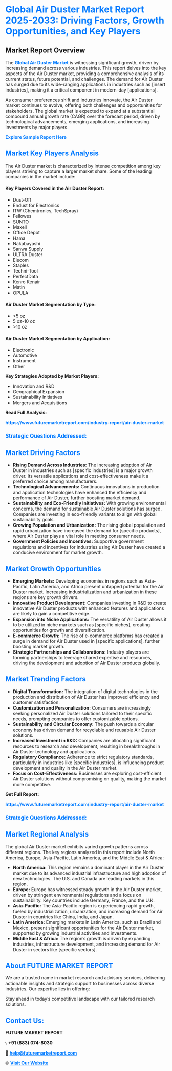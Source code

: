 <h1 style="color: #007BFF;">Global Air Duster Market Report 2025-2033: Driving Factors, Growth Opportunities, and Key Players</h1>

<section id="overview">
<h2>Market Report Overview</h2>
<p>The <a href="https://www.futuremarketreport.com/industry-report/air-duster-market" style="color: #007BFF; text-decoration: none;"><strong>Global Air Duster Market</strong></a> is witnessing significant growth, driven by increasing demand across various industries. This report delves into the key aspects of the Air Duster market, providing a comprehensive analysis of its current status, future potential, and challenges. The demand for Air Duster has surged due to its wide-ranging applications in industries such as [insert industries], making it a critical component in modern-day [applications].</p>
<p>As consumer preferences shift and industries innovate, the Air Duster market continues to evolve, offering both challenges and opportunities for stakeholders. The global market is expected to expand at a substantial compound annual growth rate (CAGR) over the forecast period, driven by technological advancements, emerging applications, and increasing investments by major players.</p>
</section>

<section id="overview">
<p><a href="https://www.futuremarketreport.com/request-sample/reportId=58952" style="color: #007BFF; text-decoration: none;"><strong>Explore Sample Report Here</strong></a></p>
</section>

<section id="key-players">
<h2 style="color: #007BFF;">Market Key Players Analysis</h2>
<p>The Air Duster market is characterized by intense competition among key players striving to capture a larger market share. Some of the leading companies in the market include:</p>
<h4>Key Players Covered in the Air Duster Report:</h4>
<ul><li>Dust-Off</li><li>Endust for Electronics</li><li>ITW (Chemtronics, TechSpray)</li><li>Fellowes</li><li>SUNTO</li><li>Maxell</li><li>Office Depot</li><li>Hama</li><li>Nakabayashi</li><li>Sanwa Supply</li><li>ULTRA Duster</li><li>Elecom</li><li>Staples</li><li>Techni-Tool</li><li>PerfectData</li><li>Kenro Kenair</li><li>Matin</li><li>OPULA</li></ul>
<h4>Air Duster Market Segmentation by Type:</h4>
<ul><li>&lt;5 oz</li><li>5 oz-10 oz</li><li>&gt;10 oz</li></ul>

<h4>Air Duster Market Segmentation by Application:</h4>
<ul><li>Electronic</li><li>Automotive</li><li>Instrument</li><li>Other</li></ul>
<p><strong>Key Strategies Adopted by Market Players:</strong></p>
<ul>
<li>Innovation and R&D</li>
<li>Geographical Expansion</li>
<li>Sustainability Initiatives</li>
<li>Mergers and Acquisitions</li>
</ul>
</section>

<section>
<p><strong>Read Full Analysis: </strong></p><a href="https://www.futuremarketreport.com/industry-report/air-duster-market" style="color: #007BFF; text-decoration: none;"><strong>https://www.futuremarketreport.com/industry-report/air-duster-market</strong></a>
<h3 style="color: #007BFF;">Strategic Questions Addressed:</h3>
</section>

<section id="driving-factors">
<h2 style="color: #007BFF;">Market Driving Factors</h2>
<ul>
<li><strong>Rising Demand Across Industries:</strong> The increasing adoption of Air Duster in industries such as [specific industries] is a major growth driver. Its versatile applications and cost-effectiveness make it a preferred choice among manufacturers.</li>
<li><strong>Technological Advancements:</strong> Continuous innovations in production and application technologies have enhanced the efficiency and performance of Air Duster, further boosting market demand.</li>
<li><strong>Sustainability and Eco-Friendly Initiatives:</strong> With growing environmental concerns, the demand for sustainable Air Duster solutions has surged. Companies are investing in eco-friendly variants to align with global sustainability goals.</li>
<li><strong>Growing Population and Urbanization:</strong> The rising global population and rapid urbanization have increased the demand for [specific products], where Air Duster plays a vital role in meeting consumer needs.</li>
<li><strong>Government Policies and Incentives:</strong> Supportive government regulations and incentives for industries using Air Duster have created a conducive environment for market growth.</li>
</ul>
</section>

<section id="growth-opportunities">
<h2 style="color: #007BFF;">Market Growth Opportunities</h2>
<ul>
<li><strong>Emerging Markets:</strong> Developing economies in regions such as Asia-Pacific, Latin America, and Africa present untapped potential for the Air Duster market. Increasing industrialization and urbanization in these regions are key growth drivers.</li>
<li><strong>Innovative Product Development:</strong> Companies investing in R&D to create innovative Air Duster products with enhanced features and applications are likely to gain a competitive edge.</li>
<li><strong>Expansion into Niche Applications:</strong> The versatility of Air Duster allows it to be utilized in niche markets such as [specific niches], creating opportunities for growth and diversification.</li>
<li><strong>E-commerce Growth:</strong> The rise of e-commerce platforms has created a surge in demand for Air Duster used in [specific applications], further boosting market growth.</li>
<li><strong>Strategic Partnerships and Collaborations:</strong> Industry players are forming partnerships to leverage shared expertise and resources, driving the development and adoption of Air Duster products globally.</li>
</ul>
</section>

<section id="trending-factors">
<h2 style="color: #007BFF;">Market Trending Factors</h2>
<ul>
<li><strong>Digital Transformation:</strong> The integration of digital technologies in the production and distribution of Air Duster has improved efficiency and customer satisfaction.</li>
<li><strong>Customization and Personalization:</strong> Consumers are increasingly seeking personalized Air Duster solutions tailored to their specific needs, prompting companies to offer customizable options.</li>
<li><strong>Sustainability and Circular Economy:</strong> The push towards a circular economy has driven demand for recyclable and reusable Air Duster solutions.</li>
<li><strong>Increased Investment in R&D:</strong> Companies are allocating significant resources to research and development, resulting in breakthroughs in Air Duster technology and applications.</li>
<li><strong>Regulatory Compliance:</strong> Adherence to strict regulatory standards, particularly in industries like [specific industries], is influencing product development and quality in the Air Duster market.</li>
<li><strong>Focus on Cost-Effectiveness:</strong> Businesses are exploring cost-efficient Air Duster solutions without compromising on quality, making the market more competitive.</li>
</ul>
</section>

<section>
<p><strong>Get Full Report: </strong></p><a href="https://www.futuremarketreport.com/industry-report/air-duster-market" style="color: #007BFF; text-decoration: none;"><strong>https://www.futuremarketreport.com/industry-report/air-duster-market</strong></a>
<h3 style="color: #007BFF;">Strategic Questions Addressed:</h3>
</section>


<section id="regional-analysis">
<h2 style="color: #007BFF;">Market Regional Analysis</h2>
<p>The global Air Duster market exhibits varied growth patterns across different regions. The key regions analyzed in this report include North America, Europe, Asia-Pacific, Latin America, and the Middle East & Africa:</p>
<ul>
<li><strong>North America:</strong> This region remains a dominant player in the Air Duster market due to its advanced industrial infrastructure and high adoption of new technologies. The U.S. and Canada are leading markets in this region.</li>
<li><strong>Europe:</strong> Europe has witnessed steady growth in the Air Duster market, driven by stringent environmental regulations and a focus on sustainability. Key countries include Germany, France, and the U.K.</li>
<li><strong>Asia-Pacific:</strong> The Asia-Pacific region is experiencing rapid growth, fueled by industrialization, urbanization, and increasing demand for Air Duster in countries like China, India, and Japan.</li>
<li><strong>Latin America:</strong> Emerging markets in Latin America, such as Brazil and Mexico, present significant opportunities for the Air Duster market, supported by growing industrial activities and investments.</li>
<li><strong>Middle East & Africa:</strong> The region’s growth is driven by expanding industries, infrastructure development, and increasing demand for Air Duster in sectors like [specific sectors].</li>
</ul>
</section>

<footer>
<h2 style="color: #007BFF;">About FUTURE MARKET REPORT</h2>
<p>We are a trusted name in market research and advisory services, delivering actionable insights and strategic support to businesses across diverse industries. Our expertise lies in offering:</p>

<p>Stay ahead in today’s competitive landscape with our tailored research solutions.</p>

<h2 style="color: #007BFF;">Contact Us:</h2>
<p><strong>FUTURE MARKET REPORT</strong></p>
<p>📞 <strong>+91 (883) 074-8030</strong></p>
<p>📧 <strong><a href="mailto:help@futuremarketreport.com" style="color: #007BFF;">help@futuremarketreport.com</a></strong></p>
<p>🌐 <strong><a href="https://www.futuremarketreport.com/" style="color: #007BFF;">Visit Our Website</a></strong></p>
</footer>
